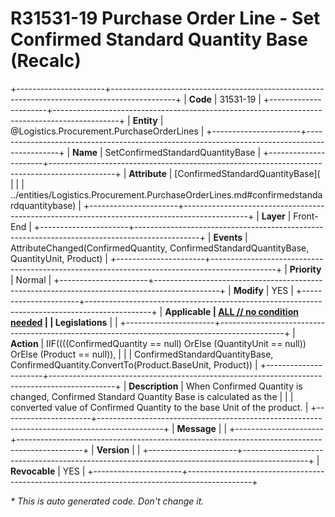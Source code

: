 ﻿---
erp.type: front-end-business-rule
erp.entity: Logistics.Procurement.PurchaseOrderLines
---

# R31531-19 Purchase Order Line - Set Confirmed Standard Quantity Base (Recalc)
+----------------------+----------------------------------------------------------------------------------------------+
| **Code**             | 31531-19                                                                                     |
+----------------------+----------------------------------------------------------------------------------------------+
| **Entity**           | @Logistics.Procurement.PurchaseOrderLines                                                    |
+----------------------+----------------------------------------------------------------------------------------------+
| **Name**             | SetConfirmedStandardQuantityBase                                                             |
+----------------------+----------------------------------------------------------------------------------------------+
| **Attribute**        | [ConfirmedStandardQuantityBase](                                                             |
|                      | ../entities/Logistics.Procurement.PurchaseOrderLines.md#confirmedstandardquantitybase)       |
+----------------------+----------------------------------------------------------------------------------------------+
| **Layer**            | Front-End                                                                                    |
+----------------------+----------------------------------------------------------------------------------------------+
| **Events**           | AttributeChanged(ConfirmedQuantity, ConfirmedStandardQuantityBase, QuantityUnit, Product)    |
+----------------------+----------------------------------------------------------------------------------------------+
| **Priority**         | Normal                                                                                       |
+----------------------+----------------------------------------------------------------------------------------------+
| **Modify**           | YES                                                                                          |
+----------------------+----------------------------------------------------------------------------------------------+
| **Applicable         | [ALL // no condition needed](xref:applicable-legislations)                                   |
| Legislations**       |                                                                                              |
+----------------------+----------------------------------------------------------------------------------------------+
| **Action**           | IIF((((ConfirmedQuantity == null) OrElse (QuantityUnit == null)) OrElse (Product == null)),  |
|                      | ConfirmedStandardQuantityBase, ConfirmedQuantity.ConvertTo(Product.BaseUnit, Product))       |
+----------------------+----------------------------------------------------------------------------------------------+
| **Description**      | When Confirmed Quantity is changed, Confirmed Standard Quantity Base is calculated as the    |
|                      | converted value of Confirmed Quantity to the base Unit of the product.                       |
+----------------------+----------------------------------------------------------------------------------------------+
| **Message**          |                                                                                              |
+----------------------+----------------------------------------------------------------------------------------------+
| **Version**          |                                                                                              |
+----------------------+----------------------------------------------------------------------------------------------+
| **Revocable**        | YES                                                                                          |
+----------------------+----------------------------------------------------------------------------------------------+

*\* This is auto generated code. Don't change it.*
